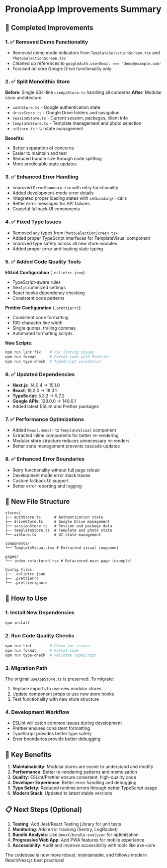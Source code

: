 # PronoiaApp Improvements Summary

## 🎯 Completed Improvements

### 1. ✅ Removed Demo Functionality
- Removed demo mode indicators from `TemplateSelectionScreen.tsx` and `PhotoSelectionScreen.tsx`
- Cleaned up references to `googleAuth.userEmail === 'demo@example.com'`
- Focused on core Google Drive functionality only

### 2. ✅ Split Monolithic Store
**Before**: Single 634-line `useAppStore.ts` handling all concerns
**After**: Modular store architecture:
- `authStore.ts` - Google authentication state
- `driveStore.ts` - Google Drive folders and navigation  
- `sessionStore.ts` - Current session, packages, client info
- `templateStore.ts` - Template management and photo selection
- `uiStore.ts` - UI state management

**Benefits**:
- Better separation of concerns
- Easier to maintain and test
- Reduced bundle size through code splitting
- More predictable state updates

### 3. ✅ Enhanced Error Handling
- Improved `ErrorBoundary.tsx` with retry functionality
- Added development-mode error details
- Integrated proper loading states with `setLoading()` calls
- Better error messages for API failures
- Graceful fallback UI components

### 4. ✅ Fixed Type Issues
- Removed `any` types from `PhotoSelectionScreen.tsx`
- Added proper TypeScript interfaces for TemplateVisual component
- Improved type safety across all new store modules
- Added proper error and loading state typing

### 5. ✅ Added Code Quality Tools
**ESLint Configuration** (`.eslintrc.json`):
- TypeScript-aware rules
- Next.js optimized settings
- React hooks dependency checking
- Consistent code patterns

**Prettier Configuration** (`.prettierrc`):
- Consistent code formatting
- 100-character line width
- Single quotes, trailing commas
- Automated formatting scripts

**New Scripts**:
```bash
npm run lint:fix    # Fix linting issues
npm run format      # Format code with Prettier  
npm run type-check  # TypeScript validation
```

### 6. ✅ Updated Dependencies
- **Next.js**: 14.0.4 → 15.1.0
- **React**: 18.2.0 → 18.3.1
- **TypeScript**: 5.3.3 → 5.7.2
- **Google APIs**: 128.0.0 → 140.0.1
- Added latest ESLint and Prettier packages

### 7. ✅ Performance Optimizations
- Added `React.memo()` to `TemplateVisual` component
- Extracted inline components for better re-rendering
- Modular store structure reduces unnecessary re-renders
- Better state management prevents cascade updates

### 8. ✅ Enhanced Error Boundaries
- Retry functionality without full page reload
- Development mode error stack traces
- Custom fallback UI support
- Better error reporting and logging

## 📁 New File Structure

```
stores/
├── authStore.ts      # Authentication state
├── driveStore.ts     # Google Drive management  
├── sessionStore.ts   # Session and package data
├── templateStore.ts  # Template and photo state
└── uiStore.ts        # UI state management

components/
└── TemplateVisual.tsx # Extracted visual component

pages/
└── index-refactored.tsx # Refactored main page (example)

Config files:
├── .eslintrc.json
├── .prettierrc
└── .prettierignore
```

## 🚀 How to Use

### 1. Install New Dependencies
```bash
npm install
```

### 2. Run Code Quality Checks
```bash
npm run lint        # Check for issues
npm run format      # Format code
npm run type-check  # Validate TypeScript
```

### 3. Migration Path
The original `useAppStore.ts` is preserved. To migrate:
1. Replace imports to use new modular stores
2. Update component props to use new store hooks
3. Test functionality with new store structure

### 4. Development Workflow
- ESLint will catch common issues during development
- Prettier ensures consistent formatting
- TypeScript provides better type safety
- Error boundaries provide better debugging

## 🎯 Key Benefits

1. **Maintainability**: Modular stores are easier to understand and modify
2. **Performance**: Better re-rendering patterns and memoization
3. **Quality**: ESLint/Prettier ensure consistent, high-quality code
4. **Developer Experience**: Better error handling and debugging
5. **Type Safety**: Reduced runtime errors through better TypeScript usage
6. **Modern Stack**: Updated to latest stable versions

## 📋 Next Steps (Optional)

1. **Testing**: Add Jest/React Testing Library for unit tests
2. **Monitoring**: Add error tracking (Sentry, LogRocket)
3. **Bundle Analysis**: Use `@next/bundle-analyzer` for optimization
4. **Progressive Web App**: Add PWA features for mobile experience
5. **Accessibility**: Audit and improve accessibility with tools like axe-core

The codebase is now more robust, maintainable, and follows modern React/Next.js best practices!